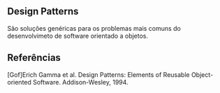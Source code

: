 ## Design Patterns

São soluções genéricas para os problemas mais comuns do desenvolvimeto de software orientado a objetos.

## Referências

[Gof]Erich Gamma et al. Design Patterns: Elements of
Reusable Object-oriented Software. Addison-Wesley, 1994.